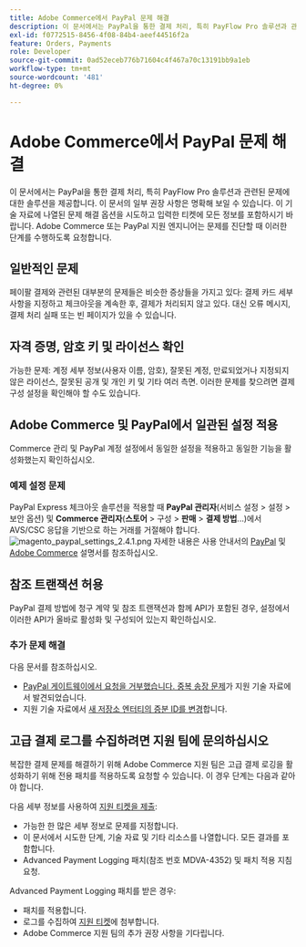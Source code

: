 ```yaml
---
title: Adobe Commerce에서 PayPal 문제 해결
description: 이 문서에서는 PayPal을 통한 결제 처리, 특히 PayFlow Pro 솔루션과 관련된 문제에 대한 솔루션을 제공합니다. 이 문서의 일부 권장 사항은 명확해 보일 수 있습니다. 이 기술 자료에 나열된 문제 해결 옵션을 시도하고 입력한 티켓에 모든 정보를 포함하시기 바랍니다. Adobe Commerce 또는 PayPal 지원 엔지니어는 문제를 진단할 때 이러한 단계를 수행하도록 요청합니다.
exl-id: f0772515-8456-4f08-84b4-aeef44516f2a
feature: Orders, Payments
role: Developer
source-git-commit: 0ad52eceb776b71604c4f467a70c13191bb9a1eb
workflow-type: tm+mt
source-wordcount: '481'
ht-degree: 0%

---
```


# Adobe Commerce에서 PayPal 문제 해결

이 문서에서는 PayPal을 통한 결제 처리, 특히 PayFlow Pro 솔루션과 관련된 문제에 대한 솔루션을 제공합니다. 이 문서의 일부 권장 사항은 명확해 보일 수 있습니다. 이 기술 자료에 나열된 문제 해결 옵션을 시도하고 입력한 티켓에 모든 정보를 포함하시기 바랍니다. Adobe Commerce 또는 PayPal 지원 엔지니어는 문제를 진단할 때 이러한 단계를 수행하도록 요청합니다.

## 일반적인 문제

페이팔 결제와 관련된 대부분의 문제들은 비슷한 증상들을 가지고 있다: 결제 카드 세부 사항을 지정하고 체크아웃을 계속한 후, 결제가 처리되지 않고 있다. 대신 오류 메시지, 결제 처리 실패 또는 빈 페이지가 있을 수 있습니다.

## 자격 증명, 암호 키 및 라이선스 확인

가능한 문제: 계정 세부 정보(사용자 이름, 암호), 잘못된 계정, 만료되었거나 지정되지 않은 라이선스, 잘못된 공개 및 개인 키 및 기타 여러 측면. 이러한 문제를 찾으려면 결제 구성 설정을 확인해야 할 수도 있습니다.

## Adobe Commerce 및 PayPal에서 일관된 설정 적용

Commerce 관리 및 PayPal 계정 설정에서 동일한 설정을 적용하고 동일한 기능을 활성화했는지 확인하십시오.

### 예제 설정 문제

PayPal Express 체크아웃 솔루션을 적용할 때 **PayPal 관리자**(서비스 설정 > 설정 > 보안 옵션) 및 **Commerce 관리자**(**스토어** > 구성 > **판매** > **결제 방법**...)에서 AVS/CSC 응답을 기반으로 하는 거래를 거절해야 합니다.
![magento_paypal_settings_2.4.1.png](assets/magento_paypal_settings_2.4.1.png)
자세한 내용은 사용 안내서의 [PayPal](https://www.paypalobjects.com/en_US/vhelp/paypalmanager_help/setup.htm) 및 [Adobe Commerce](/docs/commerce-admin/stores-sales/payments/paypal/paypal-express-checkout.html) 설명서를 참조하십시오.

## 참조 트랜잭션 허용

PayPal 결제 방법에 청구 계약 및 참조 트랜잭션과 함께 API가 포함된 경우, 설정에서 이러한 API가 올바로 활성화 및 구성되어 있는지 확인하십시오.

### 추가 문제 해결

다음 문서를 참조하십시오.

* [PayPal 게이트웨이에서 요청을 거부했습니다. 중복 송장 문제](/help/troubleshooting/payments/paypal-gateway-rejected-request-duplicate-invoice-issue.md)가 지원 기술 자료에서 발견되었습니다.
* 지원 기술 자료에서 [새 저장소 엔터티의 증분 ID를 변경](/help/how-to/general/change-increment-id-for-a-db-entity-order-invoice-credit-memo-etc-on-particular-store.md)합니다.

## 고급 결제 로그를 수집하려면 지원 팀에 문의하십시오

복잡한 결제 문제를 해결하기 위해 Adobe Commerce 지원 팀은 고급 결제 로깅을 활성화하기 위해 전용 패치를 적용하도록 요청할 수 있습니다. 이 경우 단계는 다음과 같아야 합니다.

다음 세부 정보를 사용하여 [지원 티켓을 제출](/help/help-center-guide/help-center/magento-help-center-user-guide.md#submit-ticket):

* 가능한 한 많은 세부 정보로 문제를 지정합니다.
* 이 문서에서 시도한 단계, 기술 자료 및 기타 리소스를 나열합니다. 모든 결과를 포함합니다.
* Advanced Payment Logging 패치(참조 번호 MDVA-4352) 및 패치 적용 지침 요청.

Advanced Payment Logging 패치를 받은 경우:

* 패치를 적용합니다.
* 로그를 수집하여 [지원 티켓](/help/help-center-guide/help-center/magento-help-center-user-guide.md#submit-ticket)에 첨부합니다.
* Adobe Commerce 지원 팀의 추가 권장 사항을 기다립니다.
